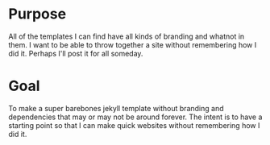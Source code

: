 # Purpose
All of the templates I can find have all kinds of branding and whatnot in them. I want to be able to throw together a site without remembering how I did it.
Perhaps I'll post it for all someday.

# Goal
To make a super barebones jekyll template without branding and dependencies that may or may not be around forever. The intent is to have a starting point so that I can make quick websites without remembering how I did it.
